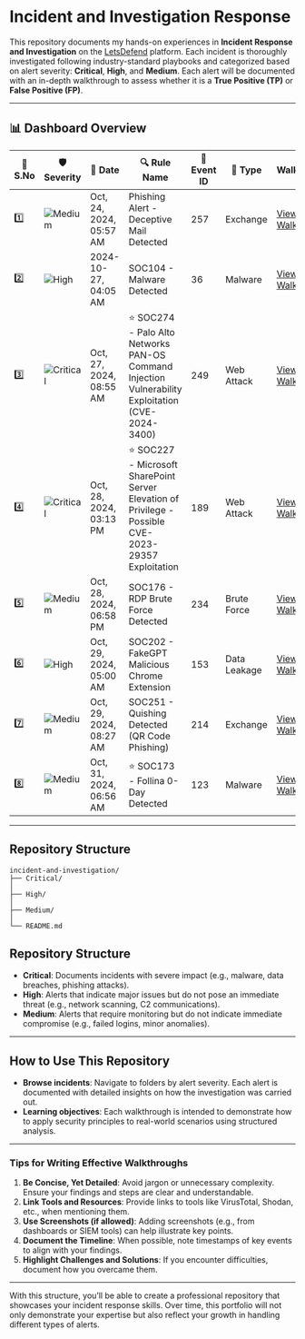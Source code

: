 # Incident and Investigation Response

This repository documents my hands-on experiences in **Incident Response and Investigation** on the [LetsDefend](https://letsdefend.io/) platform. Each incident is thoroughly investigated following industry-standard playbooks and categorized based on alert severity: **Critical**, **High**, and **Medium**. Each alert will be documented with an in-depth walkthrough to assess whether it is a **True Positive (TP)** or **False Positive (FP)**.

---
## 📊 Dashboard Overview

| 🔢 **S.No** | 🛡️ **Severity** | 📅 **Date**    | 🔍 **Rule Name**                  | 📄 **Event ID** | 📝 **Type**       | 🔗 **Walkthrough Link**       |
|-------------|----------------|---------------|-----------------------------------|----------------|------------------|-------------------------------|
| 1️⃣         | ![Medium](https://img.shields.io/badge/Medium-yellow) | Oct, 24, 2024, 05:57 AM  | Phishing Alert - Deceptive Mail Detected | 257       | Exchange         | [View Walkthrough](https://github.com/maheavula/Incident-Investigation-Response/blob/main/Medium/SOC282%20-%20Phishing%20Alert%20-%20Deceptive%20Mail%20Detected.md) |  
| 2️⃣         | ![High](https://img.shields.io/badge/High-red)     | 2024-10-27, 04:05 AM | SOC104 - Malware Detected | 36             | Malware          | [View Walkthrough](https://github.com/maheavula/Incident-Investigation-Response/blob/main/High/SOC104%20-%20Malware%20Detected.md) |  
| 3️⃣         | ![Critical](https://img.shields.io/badge/Critical-darkred) | Oct, 27, 2024, 08:55 AM | ⭐ SOC274 - Palo Alto Networks PAN-OS Command Injection Vulnerability Exploitation (CVE-2024-3400) | 249 | Web Attack      | [View Walkthrough](https://github.com/maheavula/Incident-Investigation-Response/tree/main/Critical) |  
| 4️⃣         | ![Critical](https://img.shields.io/badge/Critical-darkred) | Oct, 28, 2024, 03:13 PM | ⭐ SOC227 - Microsoft SharePoint Server Elevation of Privilege - Possible CVE-2023-29357 Exploitation | 189 | Web Attack      | [View Walkthrough](https://github.com/maheavula/Incident-Investigation-Response/blob/main/Critical/SOC227%20-%20Microsoft%20SharePoint%20Server%20Elevation%20of%20Privilege%20-%20Possible%20CVE-2023-29357%20Exploitation.md) |  
| 5️⃣         | ![Medium](https://img.shields.io/badge/Medium-yellow) | Oct, 28, 2024, 06:58 PM  | SOC176 - RDP Brute Force Detected | 234       | Brute Force      | [View Walkthrough](https://github.com/maheavula/Incident-Investigation-Response/blob/main/Medium/SOC176%20-%20RDP%20Brute%20Force%20Detected.md) |  
| 6️⃣         | ![High](https://img.shields.io/badge/High-red) | Oct, 29, 2024, 05:00 AM  | SOC202 - FakeGPT Malicious Chrome Extension | 153       | Data Leakage    | [View Walkthrough](https://github.com/maheavula/Incident-Investigation-Response/blob/main/High/SOC202%20-%20FakeGPT%20Malicious%20Chrome%20Extension.md) |  
| 7️⃣         | ![Medium](https://img.shields.io/badge/Medium-yellow) | Oct, 29, 2024, 08:27 AM  | SOC251 - Quishing Detected (QR Code Phishing) | 214       | Exchange         | [View Walkthrough](https://github.com/maheavula/Incident-Investigation-Response/blob/main/Medium/SOC251%20-%20Quishing%20Detected%20(QR%20Code%20Phishing).md) |  
| 8️⃣         | ![Medium](https://img.shields.io/badge/Medium-yellow) | Oct, 31, 2024, 06:56 AM  | ⭐ SOC173 - Follina 0-Day Detected | 123       | Malware          | [View Walkthrough](https://github.com/maheavula/Incident-Investigation-Response/blob/main/Medium/SOC173%20-%20Follina%200-Day%20Detected.md) |  


---


## Repository Structure

```plaintext
incident-and-investigation/
├── Critical/
│   
├── High/
│  
├── Medium/
│ 
└── README.md
```
## Repository Structure

- **Critical**: Documents incidents with severe impact (e.g., malware, data breaches, phishing attacks).  
- **High**: Alerts that indicate major issues but do not pose an immediate threat (e.g., network scanning, C2 communications).  
- **Medium**: Alerts that require monitoring but do not indicate immediate compromise (e.g., failed logins, minor anomalies).

---

## How to Use This Repository

- **Browse incidents**: Navigate to folders by alert severity. Each alert is documented with detailed insights on how the investigation was carried out.
- **Learning objectives**: Each walkthrough is intended to demonstrate how to apply security principles to real-world scenarios using structured analysis.



---

### **Tips for Writing Effective Walkthroughs**

1. **Be Concise, Yet Detailed**: Avoid jargon or unnecessary complexity. Ensure your findings and steps are clear and understandable.  
2. **Link Tools and Resources**: Provide links to tools like VirusTotal, Shodan, etc., when mentioning them.  
3. **Use Screenshots (if allowed)**: Adding screenshots (e.g., from dashboards or SIEM tools) can help illustrate key points.  
4. **Document the Timeline**: When possible, note timestamps of key events to align with your findings.  
5. **Highlight Challenges and Solutions**: If you encounter difficulties, document how you overcame them.

---


With this structure, you’ll be able to create a professional repository that showcases your incident response skills. Over time, this portfolio will not only demonstrate your expertise but also reflect your growth in handling different types of alerts.

